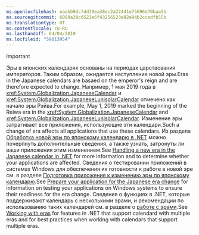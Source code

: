```yaml
---
ms.openlocfilehash: eaebb9dcfdd30ea38ec2a22441e75696d70baa5b
ms.sourcegitcommit: 6089a30c0522e6f43256523e82e94b2ccedfb55b
ms.translationtype: HT
ms.contentlocale: ru-RU
ms.lasthandoff: 04/04/2019
ms.locfileid: "59013954"
---
```


> [!IMPORTANT]
>  <span data-ttu-id="3d626-101">Эры в японских календарях основаны на периодах царствования императоров. Таким образом, ожидается наступление новой эры.</span><span class="sxs-lookup"><span data-stu-id="3d626-101">Eras in the Japanese calendars are basaed on the emperor's reign and are therefore expected to change.</span></span> <span data-ttu-id="3d626-102">Например, 1 мая 2019 года в <xref:System.Globalization.JapaneseCalendar> и <xref:System.Globalization.JapaneseLunisolarCalendar> отмечено как начало эры Рэйва.</span><span class="sxs-lookup"><span data-stu-id="3d626-102">For example, May 1, 2019 marked the beginning of the Reiwa era in the <xref:System.Globalization.JapaneseCalendar> and <xref:System.Globalization.JapaneseLunisolarCalendar>.</span></span> <span data-ttu-id="3d626-103">Изменение эры затрагивает все приложения, использующие эти календари.</span><span class="sxs-lookup"><span data-stu-id="3d626-103">Such a change of era affects all applications that use these calendars.</span></span> <span data-ttu-id="3d626-104">Из раздела [Обработка новой эры по японскому календарю в .NET](https://devblogs.microsoft.com/dotnet/handling-a-new-era-in-the-japanese-calendar-in-net/) можно почерпнуть дополнительные сведения, а также узнать, затронуты ли ваши приложения этим изменением.</span><span class="sxs-lookup"><span data-stu-id="3d626-104">See [Handling a new era in the Japanese calendar in .NET](https://devblogs.microsoft.com/dotnet/handling-a-new-era-in-the-japanese-calendar-in-net/) for more information and to determine whether your applications are affected.</span></span> <span data-ttu-id="3d626-105">Сведения о тестировании приложений в системах Windows для обеспечения их готовности к работе в новой эре см. в разделе [Подготовка приложения к изменению эры по японскому календарю](/windows/uwp/design/globalizing/japanese-era-change).</span><span class="sxs-lookup"><span data-stu-id="3d626-105">See [Prepare your application for the Japanese era change](/windows/uwp/design/globalizing/japanese-era-change) for information on testing your applications on Windows systems to ensure their readiness for the era change.</span></span> <span data-ttu-id="3d626-106">Сведения о функциях в .NET, которые поддерживают календарь с несколькими эрами, и рекомендации по использованию таких календарей см. в разделе о [работе с эрами](~/docs/standard/datetime/working-with-calendars.md#working-with-eras).</span><span class="sxs-lookup"><span data-stu-id="3d626-106">See [Working with eras](~/docs/standard/datetime/working-with-calendars.md#working-with-eras) for features in .NET that support calendard with multiple eras and for best practices when working with calendars that support multiple eras.</span></span>
